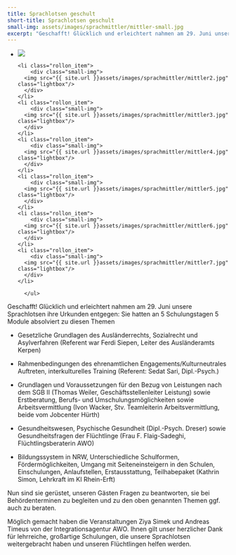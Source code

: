 ```yaml
---
title: Sprachlotsen geschult
short-title: Sprachlotsen geschult
small-img: assets/images/sprachmittler/mittler-small.jpg
excerpt: "Geschafft! Glücklich und erleichtert nahmen am 29. Juni unsere Sprachlotsen ihre Urkunden entgegen."
---
```




<section class="rollon_view">
  <ul class="rollon_container">
    <li class="rollon_item">
        <div class="small-img">
      <img src="{{ site.url }}assets/images/sprachmittler/mittler1.jpg" class="lightbox"/>
      </div>
    </li>

    <li class="rollon_item">
        <div class="small-img">
      <img src="{{ site.url }}assets/images/sprachmittler/mittler2.jpg" class="lightbox"/>
      </div>
    </li>
    <li class="rollon_item">
        <div class="small-img">
      <img src="{{ site.url }}assets/images/sprachmittler/mittler3.jpg" class="lightbox"/>
      </div>
    </li>
    <li class="rollon_item">
        <div class="small-img">
      <img src="{{ site.url }}assets/images/sprachmittler/mittler4.jpg" class="lightbox"/>
      </div>
    </li>
    <li class="rollon_item">
        <div class="small-img">
      <img src="{{ site.url }}assets/images/sprachmittler/mittler5.jpg" class="lightbox"/>
      </div>
    </li>
    <li class="rollon_item">
        <div class="small-img">
      <img src="{{ site.url }}assets/images/sprachmittler/mittler6.jpg" class="lightbox"/>
      </div>
    </li>
    <li class="rollon_item">
        <div class="small-img">
      <img src="{{ site.url }}assets/images/sprachmittler/mittler7.jpg" class="lightbox"/>
      </div>
    </li>

      </ul>
</section>


Geschafft! Glücklich und erleichtert nahmen am 29. Juni unsere Sprachlotsen ihre Urkunden entgegen: Sie hatten an 5 Schulungstagen 5 Module absolviert zu diesen Themen

- Gesetzliche Grundlagen des Ausländerrechts, Sozialrecht und Asylverfahren (Referent war Ferdi Siepen, Leiter des Ausländeramts Kerpen)

- Rahmenbedingungen des ehrenamtlichen Engagements/Kulturneutrales Auftreten, interkulturelles Training (Referent: Sedat Sari, Dipl.-Psych.)

- Grundlagen und Voraussetzungen für den Bezug von Leistungen nach dem SGB II (Thomas Weiler, Geschäftsstellenleiter Leistung) sowie Erstberatung, Berufs- und Umschulungsmöglichkeiten sowie Arbeitsvermittlung (Ivon Wacker, Stv. Teamleiterin Arbeitsvermittlung, beide vom Jobcenter Hürth)

- Gesundheitswesen, Psychische Gesundheit (Dipl.-Psych. Dreser) sowie Gesundheitsfragen der Flüchtlinge (Frau F. Flaig-Sadeghi, Flüchtlingsberaterin AWO)

- Bildungssystem in NRW, Unterschiedliche Schulformen, Fördermöglichkeiten, Umgang mit Seiteneinsteigern in den Schulen, Einschulungen, Anlaufstellen, Erstausstattung, Teilhabepaket (Kathrin Simon, Lehrkraft im KI Rhein-Erft)


Nun sind sie gerüstet, unseren Gästen Fragen zu beantworten, sie bei Behördenterminen zu begleiten und zu den oben genannten Themen ggf. auch zu beraten.

Möglich gemacht haben die Veranstaltungen Ziya Simek und Andreas Timeus von der Integrationsagentur AWO. Ihnen gilt unser herzlicher Dank für lehrreiche, großartige Schulungen, die unsere Sprachlotsen weitergebracht haben und unseren Flüchtlingen helfen werden.


